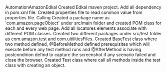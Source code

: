 AutomationAmazonEdkal
Created Edkal maven project.
Add all dependency in pom.xml file.
Created properties file to read common value from properties file.
Calling 
Created a package name as 'com.amazon.pageObject' under src/main folder and created POM class for each and every web page.
Add all locatores elements associate with different POM classes.
Created two different packages under src/test folder as com.amazon.test and com.uitilitiesFiles.
Created BaseTest class where two method defined, @BeforeMethod defined prerequisites which will execute before any test method runs and @AfterMethod is having postcondirion defind to capture the screenshot if any scenario failed and close the browser.
Created Test class where call all methods inside the test class with creating an object.
